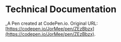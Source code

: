 # Technical Documentation
 _A Pen created at CodePen.io. Original URL: [https://codepen.io/JorMee/pen/ZEzBbzx](https://codepen.io/JorMee/pen/ZEzBbzx).

 